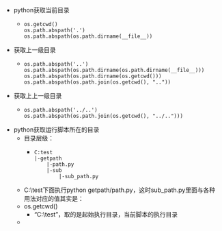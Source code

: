 - python获取当前目录
	- ```
	  os.getcwd()
	  os.path.abspath('.')
	  os.path.abspath(os.path.dirname(__file__))
	  ```
- 获取上一级目录
	- ```
	  os.path.abspath('..')
	  os.path.abspath(os.path.dirname(os.path.dirname(__file__)))
	  os.path.abspath(os.path.dirname(os.getcwd()))
	  os.path.abspath(os.path.join(os.getcwd(), ".."))
	  ```
- 获取上上一级目录
	- ```
	  os.path.abspath('../..')
	  os.path.abspath(os.path.join(os.getcwd(), "../..")))
	  ```
- python获取运行脚本所在的目录
	- 目录层级：
		- ```
		  C:test
		  |-getpath
		      |-path.py
		      |-sub
		          |-sub_path.py
		  ```
	- C:\test下面执行python getpath/path.py，这时sub_path.py里面与各种用法对应的值其实是：
	- os.getcwd()
		- “C:\test”，取的是起始执行目录，当前脚本的执行目录
	-